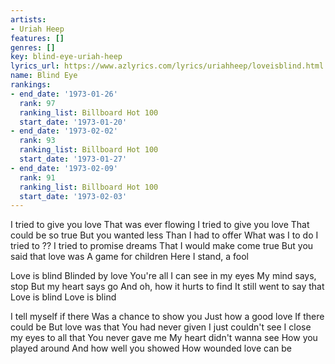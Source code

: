 ```yaml
---
artists:
- Uriah Heep
features: []
genres: []
key: blind-eye-uriah-heep
lyrics_url: https://www.azlyrics.com/lyrics/uriahheep/loveisblind.html
name: Blind Eye
rankings:
- end_date: '1973-01-26'
  rank: 97
  ranking_list: Billboard Hot 100
  start_date: '1973-01-20'
- end_date: '1973-02-02'
  rank: 93
  ranking_list: Billboard Hot 100
  start_date: '1973-01-27'
- end_date: '1973-02-09'
  rank: 91
  ranking_list: Billboard Hot 100
  start_date: '1973-02-03'
---
```


I tried to give you love
That was ever flowing
I tried to give you love
That could be so true
But you wanted less
Than I had to offer
What was I to do
I tried to ??
I tried to promise dreams
That I would make come true
But you said that love was
A game for children
Here I stand, a fool

Love is blind
Blinded by love
You're all I can see in my eyes
My mind says, stop
But my heart says go
And oh, how it hurts to find
It still went to say that
Love is blind
Love is blind

I tell myself if there
Was a chance to show you
Just how a good love
If there could be
But love was that
You had never given
I just couldn't see
I close my eyes to all that
You never gave me
My heart didn't wanna see
How you played around
And how well you showed
How wounded love can be



